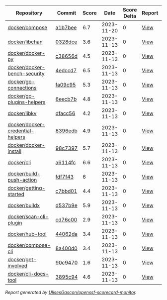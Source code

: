 <!-- OPENSSF-SCORECARD-MONITOR:START -->

| Repository | Commit | Score | Date | Score Delta | Report | StepSecurity |
| -- | -- | -- | -- | -- | -- | -- |
| [docker/compose](https://github.com/docker/compose) | [a1b7bee](https://github.com/docker/compose/commit/a1b7bee094e2514f1ace6d436830dfbb232ef5dc) | 6.7 | 2023-11-20 | 0 | [View](https://kooltheba.github.io/openssf-scorecard-api-visualizer/#/projects/github.com/docker/compose/commit/a1b7bee094e2514f1ace6d436830dfbb232ef5dc) | [Fix it](https://app.stepsecurity.io/securerepo?repo=docker/compose) |
| [docker/libchan](https://github.com/docker/libchan) | [0328dce](https://github.com/docker/libchan/commit/0328dcec840a0659448faf08af087135fffb7fde) | 3.6 | 2023-11-13 | 0 | [View](https://kooltheba.github.io/openssf-scorecard-api-visualizer/#/projects/github.com/docker/libchan/commit/0328dcec840a0659448faf08af087135fffb7fde) | [Fix it](https://app.stepsecurity.io/securerepo?repo=docker/libchan) |
| [docker/docker-py](https://github.com/docker/docker-py) | [c38656d](https://github.com/docker/docker-py/commit/c38656dc7894363f32317affecc3e4279e1163f8) | 4.5 | 2023-11-13 | 0 | [View](https://kooltheba.github.io/openssf-scorecard-api-visualizer/#/projects/github.com/docker/docker-py/commit/c38656dc7894363f32317affecc3e4279e1163f8) | [Fix it](https://app.stepsecurity.io/securerepo?repo=docker/docker-py) |
| [docker/docker-bench-security](https://github.com/docker/docker-bench-security) | [4edccd7](https://github.com/docker/docker-bench-security/commit/4edccd78595d1f0d6d71b0ae5316e0c70c537f38) | 6.5 | 2023-11-13 | 0 | [View](https://kooltheba.github.io/openssf-scorecard-api-visualizer/#/projects/github.com/docker/docker-bench-security/commit/4edccd78595d1f0d6d71b0ae5316e0c70c537f38) | [Fix it](https://app.stepsecurity.io/securerepo?repo=docker/docker-bench-security) |
| [docker/go-connections](https://github.com/docker/go-connections) | [fa09c95](https://github.com/docker/go-connections/commit/fa09c952e3eadbffaf8afc5b8a1667158ba38ace) | 5.3 | 2023-11-13 | 0 | [View](https://kooltheba.github.io/openssf-scorecard-api-visualizer/#/projects/github.com/docker/go-connections/commit/fa09c952e3eadbffaf8afc5b8a1667158ba38ace) | [Fix it](https://app.stepsecurity.io/securerepo?repo=docker/go-connections) |
| [docker/go-plugins-helpers](https://github.com/docker/go-plugins-helpers) | [6eecb7b](https://github.com/docker/go-plugins-helpers/commit/6eecb7beb65124bb44a23848bb46e98b4f50ae18) | 4.8 | 2023-11-13 | 0 | [View](https://kooltheba.github.io/openssf-scorecard-api-visualizer/#/projects/github.com/docker/go-plugins-helpers/commit/6eecb7beb65124bb44a23848bb46e98b4f50ae18) | [Fix it](https://app.stepsecurity.io/securerepo?repo=docker/go-plugins-helpers) |
| [docker/libkv](https://github.com/docker/libkv) | [dfacc56](https://github.com/docker/libkv/commit/dfacc563de57ee17ca54bb3b6b2a004454f3ce41) | 4.2 | 2023-11-13 | 0 | [View](https://kooltheba.github.io/openssf-scorecard-api-visualizer/#/projects/github.com/docker/libkv/commit/dfacc563de57ee17ca54bb3b6b2a004454f3ce41) | [Fix it](https://app.stepsecurity.io/securerepo?repo=docker/libkv) |
| [docker/docker-credential-helpers](https://github.com/docker/docker-credential-helpers) | [8396edb](https://github.com/docker/docker-credential-helpers/commit/8396edb35f8d7229e75482e9d82c7729fa7001b7) | 4.9 | 2023-11-13 | 0 | [View](https://kooltheba.github.io/openssf-scorecard-api-visualizer/#/projects/github.com/docker/docker-credential-helpers/commit/8396edb35f8d7229e75482e9d82c7729fa7001b7) | [Fix it](https://app.stepsecurity.io/securerepo?repo=docker/docker-credential-helpers) |
| [docker/docker-install](https://github.com/docker/docker-install) | [98c7397](https://github.com/docker/docker-install/commit/98c7397f6ae0e2feead342167bcd93528da981cb) | 5.7 | 2023-11-13 | 0 | [View](https://kooltheba.github.io/openssf-scorecard-api-visualizer/#/projects/github.com/docker/docker-install/commit/98c7397f6ae0e2feead342167bcd93528da981cb) | [Fix it](https://app.stepsecurity.io/securerepo?repo=docker/docker-install) |
| [docker/cli](https://github.com/docker/cli) | [a6114fc](https://github.com/docker/cli/commit/a6114fc42416d354745abc82aeba1a7f4da0cf0a) | 6.6 | 2023-11-13 | 0 | [View](https://kooltheba.github.io/openssf-scorecard-api-visualizer/#/projects/github.com/docker/cli/commit/a6114fc42416d354745abc82aeba1a7f4da0cf0a) | [Fix it](https://app.stepsecurity.io/securerepo?repo=docker/cli) |
| [docker/build-push-action](https://github.com/docker/build-push-action) | [fdf7f43](https://github.com/docker/build-push-action/commit/fdf7f43ecf7c1a5c7afe936410233728a8c2d9c2) | 6 | 2023-11-13 | 0 | [View](https://kooltheba.github.io/openssf-scorecard-api-visualizer/#/projects/github.com/docker/build-push-action/commit/fdf7f43ecf7c1a5c7afe936410233728a8c2d9c2) | [Fix it](https://app.stepsecurity.io/securerepo?repo=docker/build-push-action) |
| [docker/getting-started](https://github.com/docker/getting-started) | [c7bbd01](https://github.com/docker/getting-started/commit/c7bbd0119fadccc6d427377b605d1b658136d8bd) | 4.4 | 2023-11-13 | 0 | [View](https://kooltheba.github.io/openssf-scorecard-api-visualizer/#/projects/github.com/docker/getting-started/commit/c7bbd0119fadccc6d427377b605d1b658136d8bd) | [Fix it](https://app.stepsecurity.io/securerepo?repo=docker/getting-started) |
| [docker/buildx](https://github.com/docker/buildx) | [d537b9e](https://github.com/docker/buildx/commit/d537b9e418b909b65274a902e25b3d1757553a3b) | 5.9 | 2023-11-13 | 0 | [View](https://kooltheba.github.io/openssf-scorecard-api-visualizer/#/projects/github.com/docker/buildx/commit/d537b9e418b909b65274a902e25b3d1757553a3b) | [Fix it](https://app.stepsecurity.io/securerepo?repo=docker/buildx) |
| [docker/scan-cli-plugin](https://github.com/docker/scan-cli-plugin) | [cd76c00](https://github.com/docker/scan-cli-plugin/commit/cd76c00e79763dcb411d976971ea5b03180a4943) | 2.9 | 2023-11-13 | 0 | [View](https://kooltheba.github.io/openssf-scorecard-api-visualizer/#/projects/github.com/docker/scan-cli-plugin/commit/cd76c00e79763dcb411d976971ea5b03180a4943) | [Fix it](https://app.stepsecurity.io/securerepo?repo=docker/scan-cli-plugin) |
| [docker/hub-tool](https://github.com/docker/hub-tool) | [44062da](https://github.com/docker/hub-tool/commit/44062da63a0cdcdbd69a9ba13ad77fe50f655fd8) | 3.4 | 2023-11-13 | 0 | [View](https://kooltheba.github.io/openssf-scorecard-api-visualizer/#/projects/github.com/docker/hub-tool/commit/44062da63a0cdcdbd69a9ba13ad77fe50f655fd8) | [Fix it](https://app.stepsecurity.io/securerepo?repo=docker/hub-tool) |
| [docker/compose-cli](https://github.com/docker/compose-cli) | [8a400d0](https://github.com/docker/compose-cli/commit/8a400d0c4f91bcd1fef8da38dfab00d4c85603e3) | 3.4 | 2023-11-13 | 0 | [View](https://kooltheba.github.io/openssf-scorecard-api-visualizer/#/projects/github.com/docker/compose-cli/commit/8a400d0c4f91bcd1fef8da38dfab00d4c85603e3) | [Fix it](https://app.stepsecurity.io/securerepo?repo=docker/compose-cli) |
| [docker/get-involved](https://github.com/docker/get-involved) | [90c9470](https://github.com/docker/get-involved/commit/90c9470fd66c9318fec9c6f0914cb70fa87b9bf9) | 1.6 | 2023-11-13 | 0 | [View](https://kooltheba.github.io/openssf-scorecard-api-visualizer/#/projects/github.com/docker/get-involved/commit/90c9470fd66c9318fec9c6f0914cb70fa87b9bf9) | [Fix it](https://app.stepsecurity.io/securerepo?repo=docker/get-involved) |
| [docker/cli-docs-tool](https://github.com/docker/cli-docs-tool) | [3895c94](https://github.com/docker/cli-docs-tool/commit/3895c94c94619a754e1f60e944992cc61be6ff84) | 4.6 | 2023-11-13 | 0 | [View](https://kooltheba.github.io/openssf-scorecard-api-visualizer/#/projects/github.com/docker/cli-docs-tool/commit/3895c94c94619a754e1f60e944992cc61be6ff84) | [Fix it](https://app.stepsecurity.io/securerepo?repo=docker/cli-docs-tool) |

_Report generated by [UlisesGascon/openssf-scorecard-monitor](https://github.com/UlisesGascon/openssf-scorecard-monitor)._
<!-- OPENSSF-SCORECARD-MONITOR:END -->
